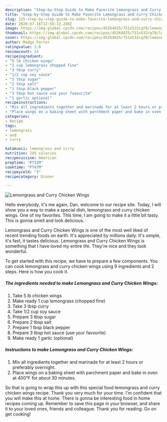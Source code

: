 ```yaml
---
description: "Step-by-Step Guide to Make Favorite Lemongrass and Curry Chicken Wings"
title: "Step-by-Step Guide to Make Favorite Lemongrass and Curry Chicken Wings"
slug: 125-step-by-step-guide-to-make-favorite-lemongrass-and-curry-chicken-wings
date: 2020-07-16T12:58:13.248Z
image: https://img-global.cpcdn.com/recipes/45264825/751x532cq70/lemongrass-and-curry-chicken-wings-recipe-main-photo.jpg
thumbnail: https://img-global.cpcdn.com/recipes/45264825/751x532cq70/lemongrass-and-curry-chicken-wings-recipe-main-photo.jpg
cover: https://img-global.cpcdn.com/recipes/45264825/751x532cq70/lemongrass-and-curry-chicken-wings-recipe-main-photo.jpg
author: Madge Porter
ratingvalue: 3.6
reviewcount: 13
recipeingredient:
- "5 lb chicken wings"
- "1 cup lemongrass chopped fine"
- "3 tbsp curry"
- "1/2 cup soy sauce"
- "3 tbsp sugar"
- "2 tbsp salt"
- "1 tbsp black pepper"
- "3 tbsp hot sauce use your favourite"
- "1 garlic optional"
recipeinstructions:
- "Mix all ingredients together and marinade for at least 2 hours or preferably overnight."
- "Place wings on a baking sheet with parchment paper and bake in oven at 400°F for about 30 minutes."
categories:
- Recipe
tags:
- lemongrass
- and
- curry

katakunci: lemongrass and curry 
nutrition: 245 calories
recipecuisine: American
preptime: "PT32M"
cooktime: "PT47M"
recipeyield: "3"
recipecategory: Dinner

---
```



![Lemongrass and Curry Chicken Wings](https://img-global.cpcdn.com/recipes/45264825/751x532cq70/lemongrass-and-curry-chicken-wings-recipe-main-photo.jpg)

Hello everybody, it's me again, Dan, welcome to our recipe site. Today, I will show you a way to make a special dish, lemongrass and curry chicken wings. One of my favorites. This time, I am going to make it a little bit tasty. This is gonna smell and look delicious.



Lemongrass and Curry Chicken Wings is one of the most well liked of recent trending foods on earth. It's appreciated by millions daily. It's simple, it's fast, it tastes delicious. Lemongrass and Curry Chicken Wings is something that I have loved my entire life. They're nice and they look wonderful.


To get started with this recipe, we have to prepare a few components. You can cook lemongrass and curry chicken wings using 9 ingredients and 2 steps. Here is how you cook it.

<!--inarticleads1-->

##### The ingredients needed to make Lemongrass and Curry Chicken Wings:

1. Take 5 lb chicken wings
1. Make ready 1 cup lemongrass (chopped fine)
1. Take 3 tbsp curry
1. Take 1/2 cup soy sauce
1. Prepare 3 tbsp sugar
1. Prepare 2 tbsp salt
1. Prepare 1 tbsp black pepper
1. Prepare 3 tbsp hot sauce (use your favourite)
1. Make ready 1 garlic (optional)




<!--inarticleads2-->

##### Instructions to make Lemongrass and Curry Chicken Wings:

1. Mix all ingredients together and marinade for at least 2 hours or preferably overnight.
1. Place wings on a baking sheet with parchment paper and bake in oven at 400°F for about 30 minutes.




So that is going to wrap this up with this special food lemongrass and curry chicken wings recipe. Thank you very much for your time. I'm confident that you will make this at home. There is gonna be interesting food in home recipes coming up. Remember to save this page in your browser, and share it to your loved ones, friends and colleague. Thank you for reading. Go on get cooking!
